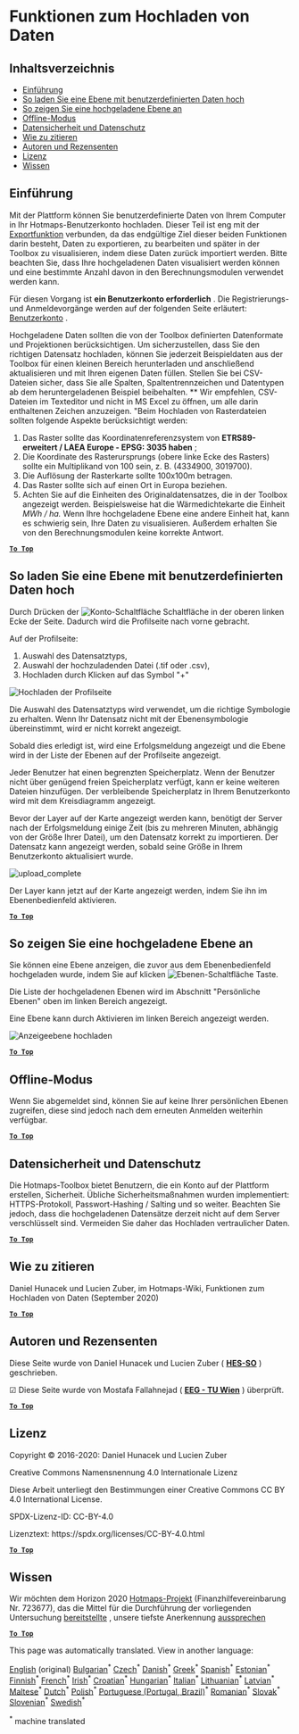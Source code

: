 <h1> <a class="anchor" id="data-upload-functionalities" href="#data-upload-functionalities"><i class="fa fa-link"></i></a> Funktionen zum Hochladen von Daten </h1><h2> <a class="anchor" id="table-of-contents" href="#table-of-contents"><i class="fa fa-link"></i></a> Inhaltsverzeichnis </h2><ul><li> <a href="#introduction">Einführung</a> </li><li> <a href="#how-to-upload-a-layer-with-custom-data">So laden Sie eine Ebene mit benutzerdefinierten Daten hoch</a> </li><li> <a href="#how-to-display-an-uploaded-layer">So zeigen Sie eine hochgeladene Ebene an</a> </li><li> <a href="#offline-mode">Offline-Modus</a> </li><li> <a href="#data-security-and-privacy">Datensicherheit und Datenschutz</a> </li><li> <a href="#how-to-cite">Wie zu zitieren</a> </li><li> <a href="#authors-and-reviewers">Autoren und Rezensenten</a> </li><li> <a href="#license">Lizenz</a> </li><li> <a href="#acknowledgement">Wissen</a> </li></ul><h2> <a class="anchor" id="introduction" href="#introduction"><i class="fa fa-link"></i></a> Einführung </h2><p> Mit der Plattform können Sie benutzerdefinierte Daten von Ihrem Computer in Ihr Hotmaps-Benutzerkonto hochladen. Dieser Teil ist eng mit der <a href="Data-export-functionalities">Exportfunktion</a> verbunden, da das endgültige Ziel dieser beiden Funktionen darin besteht, Daten zu exportieren, zu bearbeiten und später in der Toolbox zu visualisieren, indem diese Daten zurück importiert werden. Bitte beachten Sie, dass Ihre hochgeladenen Daten visualisiert werden können und eine bestimmte Anzahl davon in den Berechnungsmodulen verwendet werden kann. </p><p> Für diesen Vorgang ist <strong>ein Benutzerkonto erforderlich</strong> . Die Registrierungs- und Anmeldevorgänge werden auf der folgenden Seite erläutert: <a href="Introduction-to-user-interface#Connect">Benutzerkonto</a> . </p><p> Hochgeladene Daten sollten die von der Toolbox definierten Datenformate und Projektionen berücksichtigen. Um sicherzustellen, dass Sie den richtigen Datensatz hochladen, können Sie jederzeit Beispieldaten aus der Toolbox für einen kleinen Bereich herunterladen und anschließend aktualisieren und mit Ihren eigenen Daten füllen. Stellen Sie bei CSV-Dateien sicher, dass Sie alle Spalten, Spaltentrennzeichen und Datentypen ab dem heruntergeladenen Beispiel beibehalten. ** Wir empfehlen, CSV-Dateien im Texteditor und nicht in MS Excel zu öffnen, um alle darin enthaltenen Zeichen anzuzeigen. &quot;Beim Hochladen von Rasterdateien sollten folgende Aspekte berücksichtigt werden: </p><ol><li> Das Raster sollte das Koordinatenreferenzsystem von <strong>ETRS89-erweitert / LAEA Europe - EPSG: 3035 haben</strong> ; </li><li> Die Koordinate des Rasterursprungs (obere linke Ecke des Rasters) sollte ein Multiplikand von 100 sein, z. B. (4334900, 3019700). </li><li> Die Auflösung der Rasterkarte sollte 100x100m betragen. </li><li> Das Raster sollte sich auf einen Ort in Europa beziehen. </li><li> Achten Sie auf die Einheiten des Originaldatensatzes, die in der Toolbox angezeigt werden. Beispielsweise hat die Wärmedichtekarte die Einheit <em>MWh / ha.</em> Wenn Ihre hochgeladene Ebene eine andere Einheit hat, kann es schwierig sein, Ihre Daten zu visualisieren. Außerdem erhalten Sie von den Berechnungsmodulen keine korrekte Antwort. </li></ol><p> <a href="#table-of-contents"><strong><code>To Top</code></strong></a> </p> <h2> <a class="anchor" id="how-to-upload-a-layer-with-custom-data" href="#how-to-upload-a-layer-with-custom-data"><i class="fa fa-link"></i></a> So laden Sie eine Ebene mit benutzerdefinierten Daten hoch </h2><p> Durch Drücken der <img alt="Konto-Schaltfläche" src="../images/account-btn.png"/> Schaltfläche in der oberen linken Ecke der Seite. Dadurch wird die Profilseite nach vorne gebracht. </p><p> Auf der Profilseite: </p><ol><li> Auswahl des Datensatztyps, </li><li> Auswahl der hochzuladenden Datei (.tif oder .csv), </li><li> Hochladen durch Klicken auf das Symbol &quot;+&quot; </li></ol><img alt="Hochladen der Profilseite" src="../images/profile-upload.png"/><p> Die Auswahl des Datensatztyps wird verwendet, um die richtige Symbologie zu erhalten. Wenn Ihr Datensatz nicht mit der Ebenensymbologie übereinstimmt, wird er nicht korrekt angezeigt. </p><p> Sobald dies erledigt ist, wird eine Erfolgsmeldung angezeigt und die Ebene wird in der Liste der Ebenen auf der Profilseite angezeigt. </p><p> Jeder Benutzer hat einen begrenzten Speicherplatz. Wenn der Benutzer nicht über genügend freien Speicherplatz verfügt, kann er keine weiteren Dateien hinzufügen. Der verbleibende Speicherplatz in Ihrem Benutzerkonto wird mit dem Kreisdiagramm angezeigt. </p><p> Bevor der Layer auf der Karte angezeigt werden kann, benötigt der Server nach der Erfolgsmeldung einige Zeit (bis zu mehreren Minuten, abhängig von der Größe Ihrer Datei), um den Datensatz korrekt zu importieren. Der Datensatz kann angezeigt werden, sobald seine Größe in Ihrem Benutzerkonto aktualisiert wurde. </p><img alt="upload_complete" src="../images/upload_complete.png"/><p> Der Layer kann jetzt auf der Karte angezeigt werden, indem Sie ihn im Ebenenbedienfeld aktivieren. </p><p> <a href="#table-of-contents"><strong><code>To Top</code></strong></a> </p> <h2> <a class="anchor" id="how-to-display-an-uploaded-layer" href="#how-to-display-an-uploaded-layer"><i class="fa fa-link"></i></a> So zeigen Sie eine hochgeladene Ebene an </h2><p> Sie können eine Ebene anzeigen, die zuvor aus dem Ebenenbedienfeld hochgeladen wurde, indem Sie auf klicken <img alt="Ebenen-Schaltfläche" src="../images/layers-btn.png"/> Taste. </p><p> Die Liste der hochgeladenen Ebenen wird im Abschnitt &quot;Persönliche Ebenen&quot; oben im linken Bereich angezeigt. </p><p> Eine Ebene kann durch Aktivieren im linken Bereich angezeigt werden. </p><img alt="Anzeigeebene hochladen" src="../images/upload-layers.png"/><p> <a href="#table-of-contents"><strong><code>To Top</code></strong></a> </p> <h2> <a class="anchor" id="offline-mode" href="#offline-mode"><i class="fa fa-link"></i></a> Offline-Modus </h2><p> Wenn Sie abgemeldet sind, können Sie auf keine Ihrer persönlichen Ebenen zugreifen, diese sind jedoch nach dem erneuten Anmelden weiterhin verfügbar. </p><p> <a href="#table-of-contents"><strong><code>To Top</code></strong></a> </p> <h2> <a class="anchor" id="data-security-and-privacy" href="#data-security-and-privacy"><i class="fa fa-link"></i></a> Datensicherheit und Datenschutz </h2><p> Die Hotmaps-Toolbox bietet Benutzern, die ein Konto auf der Plattform erstellen, Sicherheit. Übliche Sicherheitsmaßnahmen wurden implementiert: HTTPS-Protokoll, Passwort-Hashing / Salting und so weiter. Beachten Sie jedoch, dass die hochgeladenen Datensätze derzeit nicht auf dem Server verschlüsselt sind. Vermeiden Sie daher das Hochladen vertraulicher Daten. </p><p> <a href="#table-of-contents"><strong><code>To Top</code></strong></a> </p> <h2> <a class="anchor" id="how-to-cite" href="#how-to-cite"><i class="fa fa-link"></i></a> Wie zu zitieren </h2><p> Daniel Hunacek und Lucien Zuber, im Hotmaps-Wiki, Funktionen zum Hochladen von Daten (September 2020) </p><p> <a href="#table-of-contents"><strong><code>To Top</code></strong></a> </p> <h2> <a class="anchor" id="authors-and-reviewers" href="#authors-and-reviewers"><i class="fa fa-link"></i></a> Autoren und Rezensenten </h2><p> Diese Seite wurde von Daniel Hunacek und Lucien Zuber ( <strong><a href="https://www.hevs.ch">HES-SO</a></strong> ) geschrieben. </p><p> ☑ Diese Seite wurde von Mostafa Fallahnejad ( <strong><a href="https://eeg.tuwien.ac.at/">EEG - TU Wien</a></strong> ) überprüft. </p><p> <a href="#table-of-contents"><strong><code>To Top</code></strong></a> </p> <h2> <a class="anchor" id="license" href="#license"><i class="fa fa-link"></i></a> Lizenz </h2><p> Copyright © 2016-2020: Daniel Hunacek und Lucien Zuber </p><p> Creative Commons Namensnennung 4.0 Internationale Lizenz </p><p> Diese Arbeit unterliegt den Bestimmungen einer Creative Commons CC BY 4.0 International License. </p><p> SPDX-Lizenz-ID: CC-BY-4.0 </p><p> Lizenztext: https://spdx.org/licenses/CC-BY-4.0.html </p><p> <a href="#table-of-contents"><strong><code>To Top</code></strong></a> </p> <h2> <a class="anchor" id="acknowledgement" href="#acknowledgement"><i class="fa fa-link"></i></a> Wissen </h2><p> Wir möchten dem Horizon 2020 <a href="https://www.hotmaps-project.eu">Hotmaps-Projekt</a> (Finanzhilfevereinbarung Nr. 723677), das die Mittel für die Durchführung der vorliegenden Untersuchung <a href="https://www.hotmaps-project.eu">bereitstellte</a> , unsere tiefste Anerkennung <a href="https://www.hotmaps-project.eu">aussprechen</a> </p><p> <a href="#table-of-contents"><strong><code>To Top</code></strong></a> </p> 

























<!--- THIS IS A SUPER UNIQUE IDENTIFIER -->

This page was automatically translated. View in another language:

[English](../en/Data-upload-functionalities) (original) [Bulgarian](../bg/Data-upload-functionalities)<sup>\*</sup> [Czech](../cs/Data-upload-functionalities)<sup>\*</sup> [Danish](../da/Data-upload-functionalities)<sup>\*</sup>  [Greek](../el/Data-upload-functionalities)<sup>\*</sup> [Spanish](../es/Data-upload-functionalities)<sup>\*</sup> [Estonian](../et/Data-upload-functionalities)<sup>\*</sup> [Finnish](../fi/Data-upload-functionalities)<sup>\*</sup> [French](../fr/Data-upload-functionalities)<sup>\*</sup> [Irish](../ga/Data-upload-functionalities)<sup>\*</sup> [Croatian](../hr/Data-upload-functionalities)<sup>\*</sup> [Hungarian](../hu/Data-upload-functionalities)<sup>\*</sup> [Italian](../it/Data-upload-functionalities)<sup>\*</sup> [Lithuanian](../lt/Data-upload-functionalities)<sup>\*</sup> [Latvian](../lv/Data-upload-functionalities)<sup>\*</sup> [Maltese](../mt/Data-upload-functionalities)<sup>\*</sup> [Dutch](../nl/Data-upload-functionalities)<sup>\*</sup> [Polish](../pl/Data-upload-functionalities)<sup>\*</sup> [Portuguese (Portugal, Brazil)](../pt/Data-upload-functionalities)<sup>\*</sup> [Romanian](../ro/Data-upload-functionalities)<sup>\*</sup> [Slovak](../sk/Data-upload-functionalities)<sup>\*</sup> [Slovenian](../sl/Data-upload-functionalities)<sup>\*</sup> [Swedish](../sv/Data-upload-functionalities)<sup>\*</sup> 

<sup>\*</sup> machine translated

